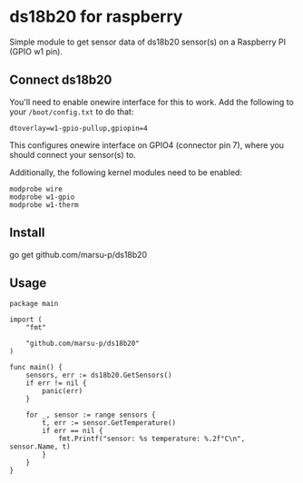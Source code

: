 # ds18b20 for raspberry
Simple module to get sensor data of ds18b20 sensor(s) on a Raspberry PI (GPIO w1 pin).

## Connect ds18b20
You'll need to enable onewire interface for this to work.
Add the following to your `/boot/config.txt` to do that:
```
dtoverlay=w1-gpio-pullup,gpiopin=4
```
This configures onewire interface on GPIO4 (connector pin 7), where you should connect your sensor(s) to.

Additionally, the following kernel modules need to be enabled:
```
modprobe wire
modprobe w1-gpio
modprobe w1-therm
```

## Install
go get github.com/marsu-p/ds18b20

## Usage
```
package main

import (
    "fmt"

    "github.com/marsu-p/ds18b20"
)

func main() {
    sensors, err := ds18b20.GetSensors()
    if err != nil {
        panic(err)
    }

    for _, sensor := range sensors {
        t, err := sensor.GetTemperature()
        if err == nil {
            fmt.Printf("sensor: %s temperature: %.2f°C\n", sensor.Name, t)
        }
    }
}
```
